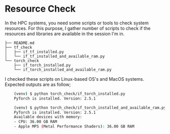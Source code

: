 # Resource Check

In the HPC systems, you need some scripts or tools to check system resources. For this purpose, I gather number of scripts to check if the resources and libraries are available in the session I'm in.


	├── README.md
	├── tf_check
	│   ├── if_tf_installed.py
	│   └── if_tf_installed_and_available_ram.py
	└── torch_check
	    ├── if_torch_installed.py
	    └── if_torch_installed_and_available_ram.py


I checked these scripts on Linux-based OS's and MacOS systems. Expected outputs are as follow;

```bash
	(venv) $ python torch_check/if_torch_installed.py
	PyTorch is installed. Version: 2.5.1
```

```bash
	(venv) $ python torch_check/if_torch_installed_and_available_ram.py
	PyTorch is installed. Version: 2.5.1
	Available devices with memory:
	- CPU: 36.00 GB RAM
	- Apple MPS (Metal Performance Shaders): 36.00 GB RAM
```

